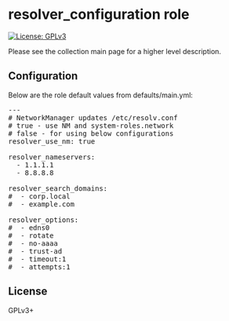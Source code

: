 # resolver_configuration role

[![License: GPLv3](https://img.shields.io/badge/license-GPLv3-brightgreen.svg)](https://www.gnu.org/licenses/gpl-3.0)

Please see the collection main page for a higher level description.

## Configuration

Below are the role default values from defaults/main.yml:

<pre>
---
# NetworkManager updates /etc/resolv.conf
# true - use NM and system-roles.network
# false - for using below configurations
resolver_use_nm: true

resolver_nameservers:
  - 1.1.1.1
  - 8.8.8.8

resolver_search_domains:
#  - corp.local
#  - example.com

resolver_options:
#  - edns0
#  - rotate
#  - no-aaaa
#  - trust-ad
#  - timeout:1
#  - attempts:1
</pre>

## License

GPLv3+
